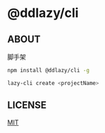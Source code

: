 # @ddlazy/cli

## ABOUT

脚手架

```bash
npm install @ddlazy/cli -g
```

```bash
lazy-cli create <projectName>
```

## LICENSE

[MIT](https://github.com/ElemeFE/element/blob/dev/LICENSE)
